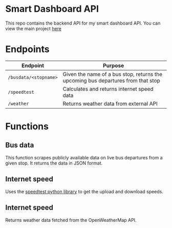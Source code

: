 # Smart Dashboard API

This repo contains the backend API for my smart dashboard API. You can view the main project [here](https://github.com/ben-oldham1/Smart-Dash-Frontend)

# Endpoints

| Endpoint | Purpose |
| --- | --- |
| `/busdata/<stopname>` | Given the name of a bus stop, returns the upcoming bus departures from that stop |
| `/speedtest` | Calculates and returns internet speed data |
| `/weather` | Returns weather data from external API |

# Functions

## Bus data
This function scrapes publicly available data on live bus departures from a given stop. It returns the data in JSON format.

## Internet speed
Uses the [speedtest python library](https://github.com/sivel/speedtest-cli/wiki) to get the upload and download speeds.

## Internet speed
Returns weather data fetched from the OpenWeatherMap API. 
